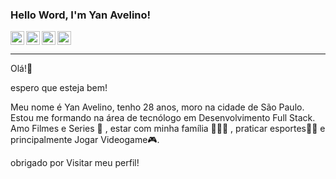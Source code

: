 ### Hello Word, I'm Yan Avelino!




 <a target="_blank" href="linkedin.com/in/yan-avelino-97378b190">
        <img align="left" alt="LinkdeIN" width="22px" src="https://cdn.jsdelivr.net/npm/simple-icons@v3/icons/linkedin.svg" />
         </a>
      <a target="_blank" href="https://api.whatsapp.com/send?phone=5511942409528">
        <img align="lef" alt="Whatsapp" width="22px" src="https://cdn.jsdelivr.net/npm/simple-icons@v3/icons/whatsapp.svg" />
      </a>
   <a target="_blank" href="mailto:yanavelino.alencar@gmail.com">
        <img align="left" alt="Gmail" width="22px" src="https://cdn.jsdelivr.net/npm/simple-icons@v3/icons/gmail.svg" />
                </a> 
  <a target="_blank" href="https://www.instagram.com/yan_avelino93/">
                <img align="left" alt="Instagram" width="22px" src="https://cdn.jsdelivr.net/npm/simple-icons@v3/icons/instagram.svg" />
                </a>
<hr>
<!--
**yanavelino/yanavelino** is a ✨ _special_ ✨ repository because its `README.md` (this file) appears on your GitHub profile.-->

Olá!👋

espero que esteja bem!

Meu nome é Yan Avelino, tenho 28 anos, moro na cidade de São Paulo. Estou me formando  na área de tecnólogo em Desenvolvimento Full Stack. Amo Filmes e Series 🎥 , estar com minha família 👨‍👩‍👧 , praticar esportes🏋️‍♂️ e principalmente Jogar Videogame🎮.

obrigado por Visitar meu perfil!
